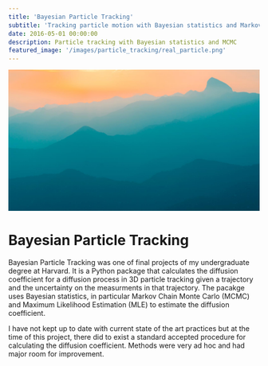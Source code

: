 ```yaml
---
title: 'Bayesian Particle Tracking'
subtitle: 'Tracking particle motion with Bayesian statistics and Markov Chain Monte Carlo'
date: 2016-05-01 00:00:00
description: Particle tracking with Bayesian statistics and MCMC
featured_image: '/images/particle_tracking/real_particle.png'
---
```


![](/images/demo/demo-landscape.jpg)

# Bayesian Particle Tracking
Bayesian Particle Tracking was one of final projects of my undergraduate degree at Harvard. It is a Python package that calculates the diffusion coefficient for a diffusion process in 3D particle tracking given a trajectory and the uncertainty on the measurments in that trajectory. The pacakge uses Bayesian statistics, in particular Markov Chain Monte Carlo (MCMC) and Maximum Likelihood Estimation (MLE) to estimate the diffusion coefficient.

I have not kept up to date with current state of the art practices but at the time of this project, there did to exist a standard accepted procedure for calculating the diffusion coefficient. Methods were very ad hoc and had major room for improvement.